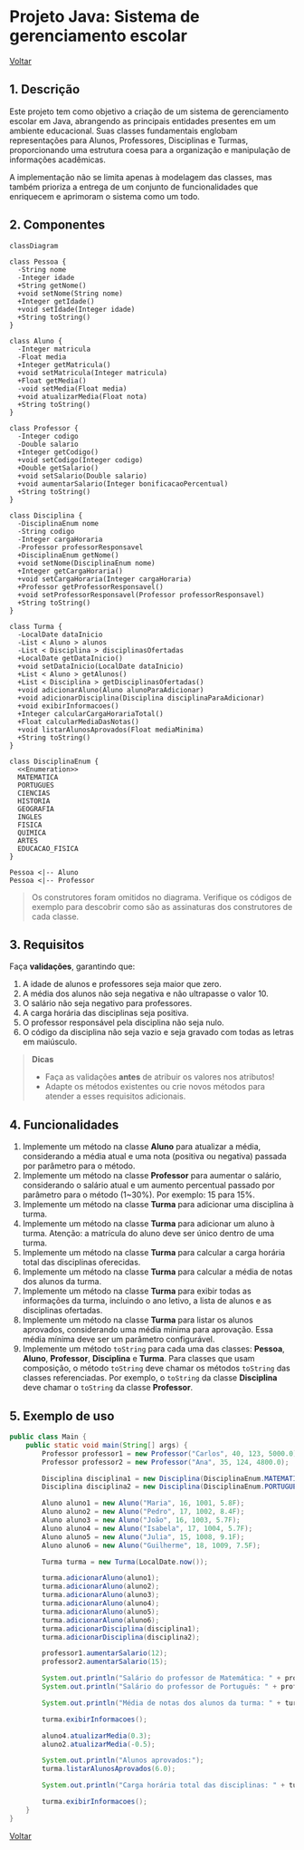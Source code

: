 # Projeto Java: Sistema de gerenciamento escolar

[Voltar](../../README.md)

## 1. Descrição

Este projeto tem como objetivo a criação de um sistema de gerenciamento escolar em Java, abrangendo as principais entidades presentes em um ambiente educacional. Suas classes fundamentais englobam representações para Alunos, Professores, Disciplinas e Turmas, proporcionando uma estrutura coesa para a organização e manipulação de informações acadêmicas.

A implementação não se limita apenas à modelagem das classes, mas também prioriza a entrega de um conjunto de funcionalidades que enriquecem e aprimoram o sistema como um todo.

## 2. Componentes

```mermaid
classDiagram

class Pessoa {
  -String nome
  -Integer idade
  +String getNome()
  +void setNome(String nome)
  +Integer getIdade()
  +void setIdade(Integer idade)
  +String toString()
}

class Aluno {
  -Integer matricula
  -Float media
  +Integer getMatricula()
  +void setMatricula(Integer matricula)
  +Float getMedia()
  -void setMedia(Float media)
  +void atualizarMedia(Float nota)
  +String toString()
}

class Professor {
  -Integer codigo
  -Double salario
  +Integer getCodigo()
  +void setCodigo(Integer codigo)
  +Double getSalario()
  +void setSalario(Double salario)
  +void aumentarSalario(Integer bonificacaoPercentual)
  +String toString()
}

class Disciplina {
  -DisciplinaEnum nome
  -String codigo
  -Integer cargaHoraria
  -Professor professorResponsavel
  +DisciplinaEnum getNome()
  +void setNome(DisciplinaEnum nome)
  +Integer getCargaHoraria()
  +void setCargaHoraria(Integer cargaHoraria)
  +Professor getProfessorResponsavel()
  +void setProfessorResponsavel(Professor professorResponsavel)
  +String toString()
}

class Turma {
  -LocalDate dataInicio
  -List < Aluno > alunos
  -List < Disciplina > disciplinasOfertadas
  +LocalDate getDataInicio()
  +void setDataInicio(LocalDate dataInicio)
  +List < Aluno > getAlunos()
  +List < Disciplina > getDisciplinasOfertadas()
  +void adicionarAluno(Aluno alunoParaAdicionar)
  +void adicionarDisciplina(Disciplina disciplinaParaAdicionar)
  +void exibirInformacoes()
  +Integer calcularCargaHorariaTotal()
  +Float calcularMediaDasNotas()
  +void listarAlunosAprovados(Float mediaMinima)
  +String toString()
}

class DisciplinaEnum {
  <<Enumeration>>
  MATEMATICA
  PORTUGUES
  CIENCIAS
  HISTORIA
  GEOGRAFIA
  INGLES
  FISICA
  QUIMICA
  ARTES
  EDUCACAO_FISICA
}

Pessoa <|-- Aluno
Pessoa <|-- Professor
```

> Os construtores foram omitidos no diagrama. Verifique os códigos de exemplo para descobrir como são as assinaturas dos construtores de cada classe.

## 3. Requisitos

Faça **validações**, garantindo que:

1. A idade de alunos e professores seja maior que zero.
1. A média dos alunos não seja negativa e não ultrapasse o valor 10.
1. O salário não seja negativo para professores.
1. A carga horária das disciplinas seja positiva.
1. O professor responsável pela disciplina não seja nulo.
1. O código da disciplina não seja vazio e seja gravado com todas as letras em maiúsculo.

> **Dicas**
>
> - Faça as validações **antes** de atribuir os valores nos atributos!
> - Adapte os métodos existentes ou crie novos métodos para atender a esses requisitos adicionais.

## 4. Funcionalidades

1. Implemente um método na classe **Aluno** para atualizar a média, considerando a média atual e uma nota (positiva ou negativa) passada por parâmetro para o método.
1. Implemente um método na classe **Professor** para aumentar o salário, considerando o salário atual e um aumento percentual passado por parâmetro para o método (1~30%). Por exemplo: 15 para 15%.
1. Implemente um método na classe **Turma** para adicionar uma disciplina à turma.
1. Implemente um método na classe **Turma** para adicionar um aluno à turma. Atenção: a matrícula do aluno deve ser único dentro de uma turma.
1. Implemente um método na classe **Turma** para calcular a carga horária total das disciplinas oferecidas.
1. Implemente um método na classe **Turma** para calcular a média de notas dos alunos da turma.
1. Implemente um método na classe **Turma** para exibir todas as informações da turma, incluindo o ano letivo, a lista de alunos e as disciplinas ofertadas.
1. Implemente um método na classe **Turma** para listar os alunos aprovados, considerando uma média mínima para aprovação. Essa média mínima deve ser um parâmetro configurável.
1. Implemente um método `toString` para cada uma das classes: **Pessoa**, **Aluno**, **Professor**, **Disciplina** e **Turma**. Para classes que usam composição, o método `toString` deve chamar os métodos `toString` das classes referenciadas. Por exemplo, o `toString` da classe **Disciplina** deve chamar o `toString` da classe **Professor**.

## 5. Exemplo de uso

```java
public class Main {
    public static void main(String[] args) {
        Professor professor1 = new Professor("Carlos", 40, 123, 5000.0);
        Professor professor2 = new Professor("Ana", 35, 124, 4800.0);

        Disciplina disciplina1 = new Disciplina(DisciplinaEnum.MATEMATICA, "MAT123", 60, professor1);
        Disciplina disciplina2 = new Disciplina(DisciplinaEnum.PORTUGUES, "POR456", 45, professor2);

        Aluno aluno1 = new Aluno("Maria", 16, 1001, 5.8F);
        Aluno aluno2 = new Aluno("Pedro", 17, 1002, 8.4F);
        Aluno aluno3 = new Aluno("João", 16, 1003, 5.7F);
        Aluno aluno4 = new Aluno("Isabela", 17, 1004, 5.7F);
        Aluno aluno5 = new Aluno("Julia", 15, 1008, 9.1F);
        Aluno aluno6 = new Aluno("Guilherme", 18, 1009, 7.5F);

        Turma turma = new Turma(LocalDate.now());

        turma.adicionarAluno(aluno1);
        turma.adicionarAluno(aluno2);
        turma.adicionarAluno(aluno3);
        turma.adicionarAluno(aluno4);
        turma.adicionarAluno(aluno5);
        turma.adicionarAluno(aluno6);
        turma.adicionarDisciplina(disciplina1);
        turma.adicionarDisciplina(disciplina2);

        professor1.aumentarSalario(12);
        professor2.aumentarSalario(15);

        System.out.println("Salário do professor de Matemática: " + professor1.getSalario());
        System.out.println("Salário do professor de Português: " + professor2.getSalario());

        System.out.println("Média de notas dos alunos da turma: " + turma.calcularMediaDasNotas());

        turma.exibirInformacoes();

        aluno4.atualizarMedia(0.3);
        aluno2.atualizarMedia(-0.5);

        System.out.println("Alunos aprovados:");
        turma.listarAlunosAprovados(6.0);

        System.out.println("Carga horária total das disciplinas: " + turma.calcularCargaHorariaTotal());

        turma.exibirInformacoes();
    }
}
```

[Voltar](../../README.md)
